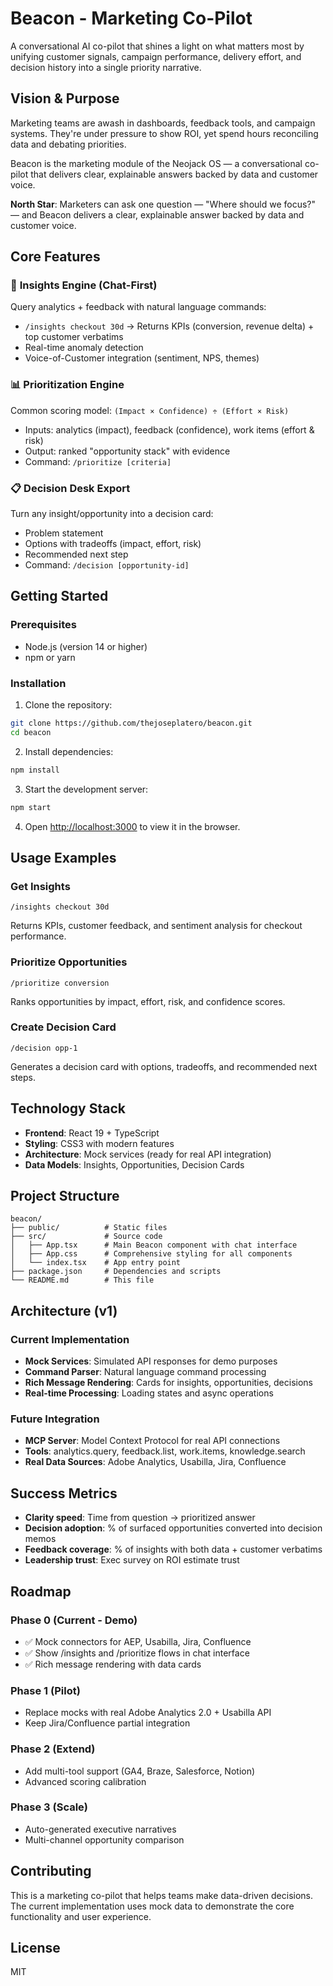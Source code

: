 # Beacon - Marketing Co-Pilot

A conversational AI co-pilot that shines a light on what matters most by unifying customer signals, campaign performance, delivery effort, and decision history into a single priority narrative.

## Vision & Purpose

Marketing teams are awash in dashboards, feedback tools, and campaign systems. They're under pressure to show ROI, yet spend hours reconciling data and debating priorities.

Beacon is the marketing module of the Neojack OS — a conversational co-pilot that delivers clear, explainable answers backed by data and customer voice.

**North Star**: Marketers can ask one question — "Where should we focus?" — and Beacon delivers a clear, explainable answer backed by data and customer voice.

## Core Features

### 🎯 **Insights Engine (Chat-First)**
Query analytics + feedback with natural language commands:
- `/insights checkout 30d` → Returns KPIs (conversion, revenue delta) + top customer verbatims
- Real-time anomaly detection
- Voice-of-Customer integration (sentiment, NPS, themes)

### 📊 **Prioritization Engine**
Common scoring model: `(Impact × Confidence) ÷ (Effort × Risk)`
- Inputs: analytics (impact), feedback (confidence), work items (effort & risk)
- Output: ranked "opportunity stack" with evidence
- Command: `/prioritize [criteria]`

### 📋 **Decision Desk Export**
Turn any insight/opportunity into a decision card:
- Problem statement
- Options with tradeoffs (impact, effort, risk)
- Recommended next step
- Command: `/decision [opportunity-id]`

## Getting Started

### Prerequisites
- Node.js (version 14 or higher)
- npm or yarn

### Installation

1. Clone the repository:
```bash
git clone https://github.com/thejoseplatero/beacon.git
cd beacon
```

2. Install dependencies:
```bash
npm install
```

3. Start the development server:
```bash
npm start
```

4. Open [http://localhost:3000](http://localhost:3000) to view it in the browser.

## Usage Examples

### Get Insights
```
/insights checkout 30d
```
Returns KPIs, customer feedback, and sentiment analysis for checkout performance.

### Prioritize Opportunities
```
/prioritize conversion
```
Ranks opportunities by impact, effort, risk, and confidence scores.

### Create Decision Card
```
/decision opp-1
```
Generates a decision card with options, tradeoffs, and recommended next steps.

## Technology Stack

- **Frontend**: React 19 + TypeScript
- **Styling**: CSS3 with modern features
- **Architecture**: Mock services (ready for real API integration)
- **Data Models**: Insights, Opportunities, Decision Cards

## Project Structure

```
beacon/
├── public/          # Static files
├── src/             # Source code
│   ├── App.tsx      # Main Beacon component with chat interface
│   ├── App.css      # Comprehensive styling for all components
│   └── index.tsx    # App entry point
├── package.json     # Dependencies and scripts
└── README.md        # This file
```

## Architecture (v1)

### Current Implementation
- **Mock Services**: Simulated API responses for demo purposes
- **Command Parser**: Natural language command processing
- **Rich Message Rendering**: Cards for insights, opportunities, decisions
- **Real-time Processing**: Loading states and async operations

### Future Integration
- **MCP Server**: Model Context Protocol for real API connections
- **Tools**: analytics.query, feedback.list, work.items, knowledge.search
- **Real Data Sources**: Adobe Analytics, Usabilla, Jira, Confluence

## Success Metrics

- **Clarity speed**: Time from question → prioritized answer
- **Decision adoption**: % of surfaced opportunities converted into decision memos
- **Feedback coverage**: % of insights with both data + customer verbatims
- **Leadership trust**: Exec survey on ROI estimate trust

## Roadmap

### Phase 0 (Current - Demo)
- ✅ Mock connectors for AEP, Usabilla, Jira, Confluence
- ✅ Show /insights and /prioritize flows in chat interface
- ✅ Rich message rendering with data cards

### Phase 1 (Pilot)
- Replace mocks with real Adobe Analytics 2.0 + Usabilla API
- Keep Jira/Confluence partial integration

### Phase 2 (Extend)
- Add multi-tool support (GA4, Braze, Salesforce, Notion)
- Advanced scoring calibration

### Phase 3 (Scale)
- Auto-generated executive narratives
- Multi-channel opportunity comparison

## Contributing

This is a marketing co-pilot that helps teams make data-driven decisions. The current implementation uses mock data to demonstrate the core functionality and user experience.

## License

MIT

